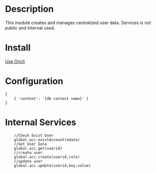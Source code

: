 # Description
This module creates and manages centralized user data.
Services is not public and Internal used.
# Install

[Use Oricli](https://www.npmjs.com/package/oricli)
# Configuration
 
    {
        { 'context': '{db context name}' }
    }
# Internal Services

        //Check Exist User
        global.acc.existAccount(odata)
        //Get User Data 
        global.acc.get(userid)
        //create user
        global.acc.create(userid,role)
        //update user 
        global.acc.update(userid,key,value)
